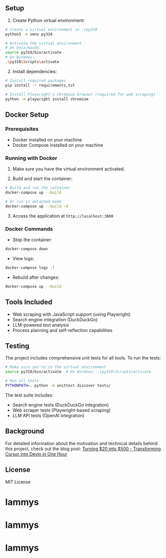 
## Setup

1. Create Python virtual environment:
```bash
# Create a virtual environment in ./py310
python3 -m venv py310

# Activate the virtual environment
# On Unix/macOS:
source py310/bin/activate
# On Windows:
.\py310\Scripts\activate
```

2. Install dependencies:
```bash
# Install required packages
pip install -r requirements.txt

# Install Playwright's Chromium browser (required for web scraping)
python -m playwright install chromium
```

## Docker Setup

### Prerequisites
- Docker installed on your machine
- Docker Compose installed on your machine

### Running with Docker

1. Make sure you have the virtual environment activated.

2. Build and start the container:
```bash
# Build and run the container
docker-compose up --build

# Or run in detached mode
docker-compose up --build -d
```

3. Access the application at `http://localhost:3000`

### Docker Commands

- Stop the container:
```bash
docker-compose down
```

- View logs:
```bash
docker-compose logs -f
```

- Rebuild after changes:
```bash
docker-compose up --build
```

## Tools Included

- Web scraping with JavaScript support (using Playwright)
- Search engine integration (DuckDuckGo)
- LLM-powered text analysis
- Process planning and self-reflection capabilities

## Testing

The project includes comprehensive unit tests for all tools. To run the tests:

```bash
# Make sure you're in the virtual environment
source py310/bin/activate  # On Windows: .\py310\Scripts\activate

# Run all tests
PYTHONPATH=. python -m unittest discover tests/
```

The test suite includes:
- Search engine tests (DuckDuckGo integration)
- Web scraper tests (Playwright-based scraping)
- LLM API tests (OpenAI integration)

## Background

For detailed information about the motivation and technical details behind this project, check out the blog post: [Turning $20 into $500 - Transforming Cursor into Devin in One Hour](https://yage.ai/cursor-to-devin-en.html)

## License

MIT License
# lammys
# lammys
# lammys 
